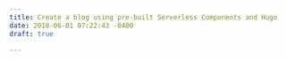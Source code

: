 ```yaml
---
title: Create a blog using pre-built Serverless Components and Hugo
date: 2018-06-01 07:22:43 -0400
draft: true

---
```

